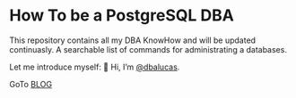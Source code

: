 # How To be a PostgreSQL DBA
This repository contains all my DBA KnowHow and will be updated continuasly. A searchable list of commands for administrating a databases.

Let me introduce myself: 👋 Hi, I’m [@dbalucas](overview/about.md).

GoTo [BLOG](blog/index.md)